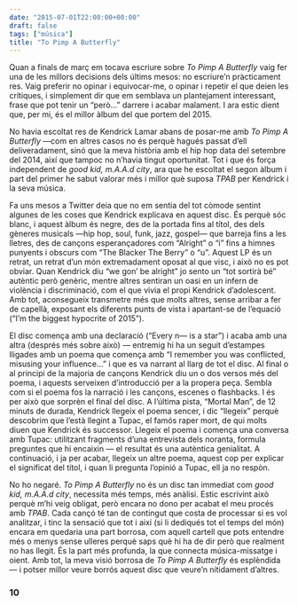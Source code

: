 ```yaml
---
date: "2015-07-01T22:00:00+00:00"
draft: false
tags: ["música"]
title: "To Pimp A Butterfly"
---
```

Quan a finals de març em tocava escriure sobre *To Pimp A Butterfly* vaig fer una de les millors decisions dels últims mesos: no escriure’n pràcticament res. Vaig preferir no opinar i equivocar-me, o opinar i repetir el que deien les crítiques, i simplement dir que em semblava un plantejament interessant, frase que pot tenir un “però…” darrere i acabar malament. I ara estic dient que, per mi, és el millor àlbum del que portem del 2015. 

<!-- more -->

No havia escoltat res de Kendrick Lamar abans de posar-me amb *To Pimp A Butterfly* —com en altres casos no és perquè hagués passat d’ell deliveradament, sinó que la meva història amb el hip hop data del setembre del 2014, així que tampoc no n’havia tingut oportunitat. Tot i que és força independent de *good kid, m.A.A.d city*, ara que he escoltat el segon àlbum i part del primer he sabut valorar més i millor què suposa *TPAB* per Kendrick i la seva música.

Fa uns mesos a Twitter deia que no em sentia del tot còmode sentint algunes de les coses que Kendrick explicava en aquest disc. És perquè sóc blanc, i aquest àlbum és negre, des de la portada fins al títol, des dels gèneres musicals —hip hop, soul, funk, jazz, gospel— que barreja fins a les lletres, des de cançons esperançadores com “Alright” o “i” fins a himnes punyents i obscurs com “The Blacker The Berry” o “u”. Aquest LP és un retrat, un retrat d’un món extremadament oposat al que visc, i això no es pot obviar. Quan Kendrick diu “we gon’ be alright” jo sento un “tot sortirà bé” autèntic però genèric, mentre altres sentiran un oasi en un infern de violència i discriminació, com el que vivia el propi Kendrick d’adolescent. Amb tot, aconsegueix transmetre més que molts altres, sense arribar a fer de capellà, exposant els diferents punts de vista i apartant-se de l’equació (“I’m the biggest hypocrite of 2015”).

El disc comença amb una declaració (“Every n— is a star”) i acaba amb una altra (després més sobre això) — entremig hi ha un seguit d’estampes lligades amb un poema que comença amb “I remember you was conflicted, misusing your influence…” i que es va narrant al llarg de tot el disc. Al final o al principi de la majoria de cançons Kendrick diu un o dos versos més del poema, i aquests serveixen d’introducció per a la propera peça. Sembla com si el poema fos la narració i les cançons, escenes o flashbacks. I és per això que sorprèn el final del disc. A l’última pista, “Mortal Man”, de 12 minuts de durada, Kendrick llegeix el poema sencer, i dic “llegeix” perquè descobrim que l’està llegint a Tupac, el famós raper mort, de qui molts diuen que Kendrick és successor. Llegeix el poema i comença una conversa amb Tupac: utilitzant fragments d’una entrevista dels noranta, formula preguntes que hi encaixin — el resultat és una autèntica genialitat. A continuació, i ja per acabar, llegeix un altre poema, aquest cop per explicar el significat del títol, i quan li pregunta l’opinió a Tupac, ell ja no respòn.

No ho negaré. *To Pimp A Butterfly* no és un disc tan immediat com *good kid, m.A.A.d city*, necessita més temps, més anàlisi. Estic escrivint això perquè m’hi veig obligat, però encara no dono per acabat el meu procés amb *TPAB*. Cada cançó té tan de contingut que costa de processar si es vol analitzar, i tinc la sensació que tot i així (si li dediqués tot el temps del món) encara em quedaria una part borrosa, com aquell cartell que pots entendre més o menys sense ulleres perquè saps què hi ha de dir però que realment no has llegit. És la part més profunda, la que connecta música-missatge i oient. Amb tot, la meva visió borrosa de *To Pimp A Butterfly* és esplèndida — i potser millor veure borrós aquest disc que veure’n nítidament d’altres.

### 10